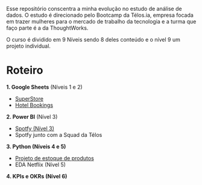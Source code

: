 Esse repositório conscentra a minha evolução no estudo de análise de dados. O estudo é direcionado pelo Bootcamp da Télos.ia, empresa focada em trazer mulheres para o mercado de trabalho da tecnologia e a turma que faço parte é a da ThoughtWorks.

O curso é dividido em 9 Níveis sendo 8 deles conteúdo e o nível 9 um projeto individual.


# Roteiro

**1. Google Sheets**  (Níveis 1 e 2)
   - [SuperStore](https://github.com/nay-ramos/analiseDados/blob/f89371a4e881991a322d596469b0506e94ce7144/startingProjects/SuperStore.ipynb)
   - [Hotel Bookings](https://github.com/nay-ramos/analiseDados/blob/main/startingProjects/HotelBooking.ipynb) 

**2. Power BI** (Nível 3)

   - [Spotfy (Nível 3)](https://github.com/nay-ramos/analiseDados/tree/main/PowerBi/analiseSpotfy)
   - Spotfy junto com a Squad da Télos 

**3. Python (Níveis 4 e 5)**
  - [Projeto de estoque de produtos](https://github.com/nay-ramos/analiseDados/tree/main/python/estoque)
  - EDA Netflix (Nível 5)

**4. KPIs e OKRs (Nível 6)**
